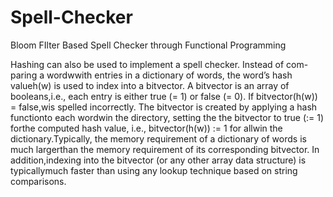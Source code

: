 # Spell-Checker
Bloom FIlter Based Spell Checker through Functional Programming

Hashing can also be used to implement a spell checker.  Instead of com-paring a wordwwith entries in a dictionary of words, the word’s hash valueh(w) is used to index into a bitvector.  A bitvector is an array of booleans,i.e., each entry is either true (= 1) or false (= 0).  If bitvector(h(w)) = false,wis spelled incorrectly.  The bitvector is created by applying a hash functionto each wordwin the directory, setting the the bitvector to true (:= 1) forthe computed hash value, i.e., bitvector(h(w)) := 1 for allwin the dictionary.Typically, the memory requirement of a dictionary of words is much largerthan  the  memory  requirement  of  its  corresponding  bitvector.   In  addition,indexing into the bitvector (or any other array data structure) is typicallymuch faster than using any lookup technique based on string comparisons.
